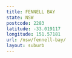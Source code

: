 ```yaml
---
title: FENNELL BAY
state: NSW
postcode: 2283
latitude: -33.019117
longitude: 151.57181
url: /nsw/fennell-bay/
layout: suburb
---
```

